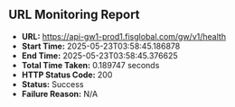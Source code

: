 ## URL Monitoring Report

- **URL:** https://api-gw1-prod1.fisglobal.com/gw/v1/health
- **Start Time:** 2025-05-23T03:58:45.186878
- **End Time:** 2025-05-23T03:58:45.376625
- **Total Time Taken:** 0.189747 seconds
- **HTTP Status Code:** 200
- **Status:** Success
- **Failure Reason:** N/A
